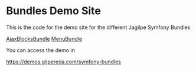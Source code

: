 Bundles Demo Site
============

This is the code for the demo site for the different Jagilpe Symfony Bundles

[AjaxBlocksBundle](https://github.com/jagilpe/ajax-blocks-bundle)
[MenuBundle](https://github.com/jagilpe/menu-bundle)

You can access the demo in 

https://demos.gilpereda.com/symfony-bundles